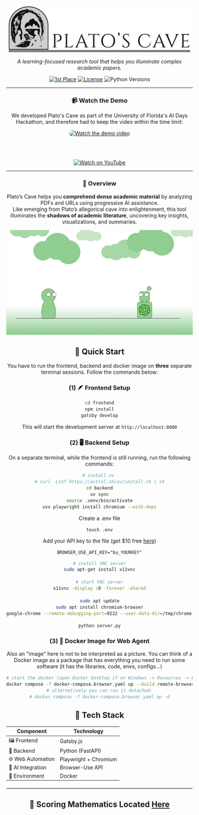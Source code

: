 <div align="center">
<img src="docs/img/banner.png" alt="Plato's Cave Logo">


 *A learning-focused research tool that helps you illuminate complex academic papers.*

[![1st Place](https://img.shields.io/badge/⭐%201st%20Place-UF%20AI%20Days%20GatorHack-yellow)](https://www.hackathonparty.com/hackathons/26/projects/355)
[![License](https://img.shields.io/badge/license-MIT-blue.svg)](LICENSE)
![Python Versions](https://img.shields.io/badge/python-3.10%20%7C%203.11%20%7C%203.12%20%7C%203.13-orange)

---

### 📹 Watch the Demo

We developed Plato's Cave as part of the University of Florida's AI Days Hackathon, and therefore had to keep the video within the time limit:

<div align="center">
  <a href="https://www.youtube.com/watch?v=wvmJdUhuj4s" target="_blank">
    <img src="https://img.youtube.com/vi/wvmJdUhuj4s/maxresdefault.jpg"
      alt="Watch the demo video"
      width="600"
      style="border-radius: 8px;"
    />
  </a>

  <br><br>

  <a href="https://www.youtube.com/watch?v=wvmJdUhuj4s" target="_blank">
    <img
      src="https://img.shields.io/badge/▶%20Watch%20Demo%20Video-red?logo=youtube"
      alt="Watch on YouTube"
    />
  </a>
</div>

---

### 🧠 Overview

Plato’s Cave helps you **comprehend dense academic material** by analyzing PDFs and URLs using progressive AI assistance.  
Like emerging from Plato’s allegorical cave into enlightenment, this tool illuminates the **shadows of academic literature**, uncovering key insights, visualizations, and summaries.  

![Green Cave](https://github.com/matheusmaldaner/PlatosCave/blob/main/green_cave.gif)

## 🚀 Quick Start

You have to run the frontend, backend and docker image on **three** separate terminal sessions. Follow the commands below:

### (1) 🪶 Frontend Setup

```bash
cd frontend
npm install
gatsby develop
```

This will start the development server at `http://localhost:8000`

### (2) 🖥️ Backend Setup

On a separate terminal, while the frontend is still running, run the following commands:

```bash
# install uv 
# curl -LsSf https://astral.sh/uv/install.sh | sh
cd backend
uv sync
source .venv/bin/activate
uvx playwright install chromium --with-deps
```

Create a .env file
```
touch .env
```

Add your API key to the file (get $10 free [here](https://cloud.browser-use.com/dashboard/api))
```
BROWSER_USE_API_KEY="bu_YOURKEY"
```

```bash
# install VNC server
sudo apt-get install x11vnc

# start VNC server
x11vnc -display :0 -forever -shared

sudo apt update
sudo apt install chromium-browser
google-chrome --remote-debugging-port=9222 --user-data-dir=/tmp/chrome-debug

python server.py
```

### (3) 🐳 Docker Image for Web Agent

Also an "image" here is not to be interpreted as a picture. You can think of a Docker image as a package that has everything you need to run some software (it has the libraries, code, envs, configs...)

```bash 
# start the docker (open Docker Desktop if on Windows -> Resources -> WSL Integration -> Enable Integration)
docker compose -f docker-compose.browser.yaml up --build remote-browser
# alternatively you can run it detached:
# docker compose -f docker-compose.browser.yaml up -d
```


## 🧩 Tech Stack


| Component         | Technology            |
| ----------------- | --------------------- |
| 🖼️ Frontend      | Gatsby.js             |
| 🧠 Backend        | Python (FastAPI)      |
| 🌐 Web Automation | Playwright + Chromium |
| 🤖 AI Integration | Browser-Use API       |
| 🐳 Environment    | Docker                |



<hr style="border: 0.5px solid #e5e5e5; margin: 20px 0;">

## 🔢 Scoring Mathematics Located [Here](https://github.com/matheusmaldaner/PlatosCave/blob/main/graph_app/README.md)
